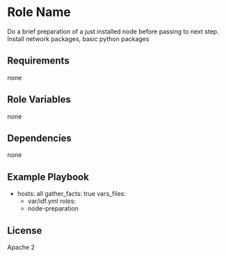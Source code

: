 Role Name
=========

Do a brief preparation of a just installed node before passing to next step.
Install network packages, basic python packages

Requirements
------------

none

Role Variables
--------------

none

Dependencies
------------

none

Example Playbook
----------------

- hosts: all
  gather_facts: true
  vars_files:
    - var/idf.yml
  roles:
    - node-preparation

License
-------

Apache 2
